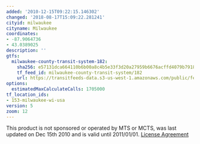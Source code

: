 ```yaml
---
added: '2010-12-15T09:22:15.146302'
changed: '2018-08-17T15:09:22.281241'
cityid: milwaukee
cityname: Milwaukee
coordinates:
- -87.9064736
- 43.0389025
description: ''
gtfs:
  milwaukee-county-transit-system-182:
    sha256: e57131dca664110b6b00a8c4b5e33f3d20a27959b6676acffd4079b7918191e0
    tf_feed_id: milwaukee-county-transit-system/182
    url: https://transitfeeds-data.s3-us-west-1.amazonaws.com/public/feeds/milwaukee-county-transit-system/182/20180812/gtfs.zip
options:
  estimatedMaxCalculateCalls: 1705000
tf_location_ids:
- 153-milwaukee-wi-usa
version: 5
zoom: 12
---
```


This product is not sponsored or operated by MTS or MCTS, was last updated on Dec 15th 2010 and is valid until 2011/01/01. [License Agreement](http://kamino.mcts.org/gtfs/)
